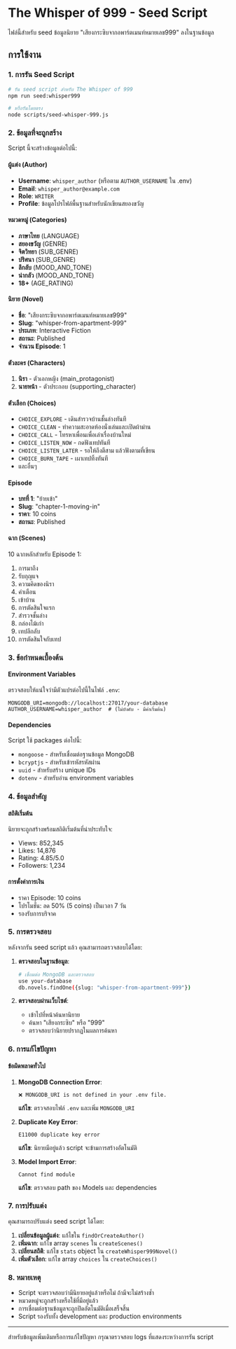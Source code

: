# The Whisper of 999 - Seed Script

ไฟล์นี้สำหรับ seed ข้อมูลนิยาย "เสียงกระซิบจากอพาร์ตเมนท์หมายเลข999" ลงในฐานข้อมูล

## การใช้งาน

### 1. การรัน Seed Script

```bash
# รัน seed script สำหรับ The Whisper of 999
npm run seed:whisper999

# หรือรันโดยตรง
node scripts/seed-whisper-999.js
```

### 2. ข้อมูลที่จะถูกสร้าง

Script นี้จะสร้างข้อมูลต่อไปนี้:

#### ผู้แต่ง (Author)
- **Username**: `whisper_author` (หรือตาม `AUTHOR_USERNAME` ใน .env)
- **Email**: `whisper_author@example.com`
- **Role**: `WRITER`
- **Profile**: ข้อมูลโปรไฟล์พื้นฐานสำหรับนักเขียนสยองขวัญ

#### หมวดหมู่ (Categories)
- **ภาษาไทย** (LANGUAGE)
- **สยองขวัญ** (GENRE) 
- **จิตวิทยา** (SUB_GENRE)
- **ปริศนา** (SUB_GENRE)
- **ลึกลับ** (MOOD_AND_TONE)
- **น่ากลัว** (MOOD_AND_TONE)
- **18+** (AGE_RATING)

#### นิยาย (Novel)
- **ชื่อ**: "เสียงกระซิบจากอพาร์ตเมนท์หมายเลข999"
- **Slug**: "whisper-from-apartment-999"
- **ประเภท**: Interactive Fiction
- **สถานะ**: Published
- **จำนวน Episode**: 1

#### ตัวละคร (Characters)
1. **นิรา** - ตัวเอกหญิง (main_protagonist)
2. **นายหน้า** - ตัวประกอบ (supporting_character)

#### ตัวเลือก (Choices)
- `CHOICE_EXPLORE` - เดินสำรวจบ้านชั้นล่างทันที
- `CHOICE_CLEAN` - ทำความสะอาดห้องนั่งเล่นและเปิดผ้าม่าน
- `CHOICE_CALL` - โทรหาเพื่อนเพื่อเล่าเรื่องบ้านใหม่
- `CHOICE_LISTEN_NOW` - กดฟังเทปทันที
- `CHOICE_LISTEN_LATER` - รอให้ถึงตีสาม แล้วฟังตามที่เขียน
- `CHOICE_BURN_TAPE` - เผาเทปทิ้งทันที
- และอื่นๆ

#### Episode
- **บทที่ 1**: "ย้ายเข้า"
- **Slug**: "chapter-1-moving-in"
- **ราคา**: 10 coins
- **สถานะ**: Published

#### ฉาก (Scenes)
10 ฉากหลักสำหรับ Episode 1:
1. การมาถึง
2. รับกุญแจ
3. ความคิดของนิรา
4. คำเตือน
5. เข้าบ้าน
6. การตัดสินใจแรก
7. สำรวจชั้นล่าง
8. กล่องไม้เก่า
9. เทปลึกลับ
10. การตัดสินใจกับเทป

### 3. ข้อกำหนดเบื้องต้น

#### Environment Variables
ตรวจสอบให้แน่ใจว่ามีตัวแปรต่อไปนี้ในไฟล์ `.env`:

```env
MONGODB_URI=mongodb://localhost:27017/your-database
AUTHOR_USERNAME=whisper_author  # (ไม่บังคับ - มีค่าเริ่มต้น)
```

#### Dependencies
Script ใช้ packages ต่อไปนี้:
- `mongoose` - สำหรับเชื่อมต่อฐานข้อมูล MongoDB
- `bcryptjs` - สำหรับเข้ารหัสรหัสผ่าน
- `uuid` - สำหรับสร้าง unique IDs
- `dotenv` - สำหรับอ่าน environment variables

### 4. ข้อมูลสำคัญ

#### สถิติเริ่มต้น
นิยายจะถูกสร้างพร้อมสถิติเริ่มต้นที่น่าประทับใจ:
- Views: 852,345
- Likes: 14,876
- Rating: 4.85/5.0
- Followers: 1,234

#### การตั้งค่าการเงิน
- ราคา Episode: 10 coins
- โปรโมชั่น: ลด 50% (5 coins) เป็นเวลา 7 วัน
- รองรับการบริจาค

### 5. การตรวจสอบ

หลังจากรัน seed script แล้ว คุณสามารถตรวจสอบได้โดย:

1. **ตรวจสอบในฐานข้อมูล**:
   ```bash
   # เชื่อมต่อ MongoDB และตรวจสอบ
   use your-database
   db.novels.findOne({slug: "whisper-from-apartment-999"})
   ```

2. **ตรวจสอบผ่านเว็บไซต์**:
   - เข้าไปที่หน้าค้นหานิยาย
   - ค้นหา "เสียงกระซิบ" หรือ "999"
   - ตรวจสอบว่านิยายปรากฏในผลการค้นหา

### 6. การแก้ไขปัญหา

#### ข้อผิดพลาดทั่วไป

1. **MongoDB Connection Error**:
   ```
   ❌ MONGODB_URI is not defined in your .env file.
   ```
   **แก้ไข**: ตรวจสอบไฟล์ `.env` และเพิ่ม `MONGODB_URI`

2. **Duplicate Key Error**:
   ```
   E11000 duplicate key error
   ```
   **แก้ไข**: นิยายมีอยู่แล้ว script จะข้ามการสร้างอัตโนมัติ

3. **Model Import Error**:
   ```
   Cannot find module
   ```
   **แก้ไข**: ตรวจสอบ path ของ Models และ dependencies

### 7. การปรับแต่ง

คุณสามารถปรับแต่ง seed script ได้โดย:

1. **เปลี่ยนข้อมูลผู้แต่ง**: แก้ไขใน `findOrCreateAuthor()`
2. **เพิ่มฉาก**: แก้ไข array `scenes` ใน `createScenes()`
3. **เปลี่ยนสถิติ**: แก้ไข `stats` object ใน `createWhisper999Novel()`
4. **เพิ่มตัวเลือก**: แก้ไข array `choices` ใน `createChoices()`

### 8. หมายเหตุ

- Script จะตรวจสอบว่ามีนิยายอยู่แล้วหรือไม่ ถ้ามีจะไม่สร้างซ้ำ
- หมวดหมู่จะถูกสร้างหรือใช้ที่มีอยู่แล้ว
- การเชื่อมต่อฐานข้อมูลจะถูกปิดอัตโนมัติเมื่อเสร็จสิ้น
- Script รองรับทั้ง development และ production environments

---

สำหรับข้อมูลเพิ่มเติมหรือการแก้ไขปัญหา กรุณาตรวจสอบ logs ที่แสดงระหว่างการรัน script

